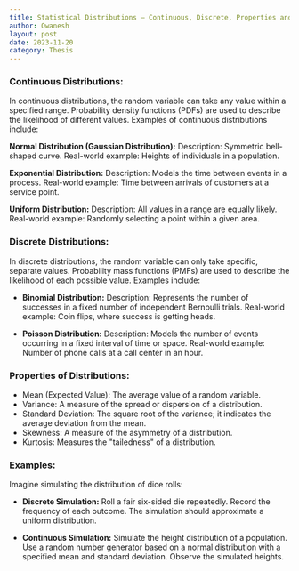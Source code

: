 ```yaml
---
title: Statistical Distributions – Continuous, Discrete, Properties and simulations
author: Owanesh
layout: post
date: 2023-11-20
category: Thesis
---
```

### Continuous Distributions:

In continuous distributions, the random variable can take any value within a specified range. Probability density functions (PDFs) are used to describe the likelihood of different values. Examples of continuous distributions include:

**Normal Distribution (Gaussian Distribution):**
    Description: Symmetric bell-shaped curve.
    Real-world example: Heights of individuals in a population.

**Exponential Distribution:**
    Description: Models the time between events in a process.
    Real-world example: Time between arrivals of customers at a service point.

**Uniform Distribution:**
    Description: All values in a range are equally likely.
    Real-world example: Randomly selecting a point within a given area.

### Discrete Distributions:

In discrete distributions, the random variable can only take specific, separate values. Probability mass functions (PMFs) are used to describe the likelihood of each possible value. Examples include:

- **Binomial Distribution:**
    Description: Represents the number of successes in a fixed number of independent Bernoulli trials.
    Real-world example: Coin flips, where success is getting heads.

- **Poisson Distribution:**
    Description: Models the number of events occurring in a fixed interval of time or space.
    Real-world example: Number of phone calls at a call center in an hour.

### Properties of Distributions:

- Mean (Expected Value): The average value of a random variable.
- Variance: A measure of the spread or dispersion of a distribution.
- Standard Deviation: The square root of the variance; it indicates the average deviation from the mean.
- Skewness: A measure of the asymmetry of a distribution.
- Kurtosis: Measures the "tailedness" of a distribution.


### Examples:
Imagine simulating the distribution of dice rolls:

- **Discrete Simulation:**
    Roll a fair six-sided die repeatedly.
    Record the frequency of each outcome.
    The simulation should approximate a uniform distribution.

-   **Continuous Simulation:**
    Simulate the height distribution of a population.
    Use a random number generator based on a normal distribution with a specified mean and standard deviation.
    Observe the simulated heights.